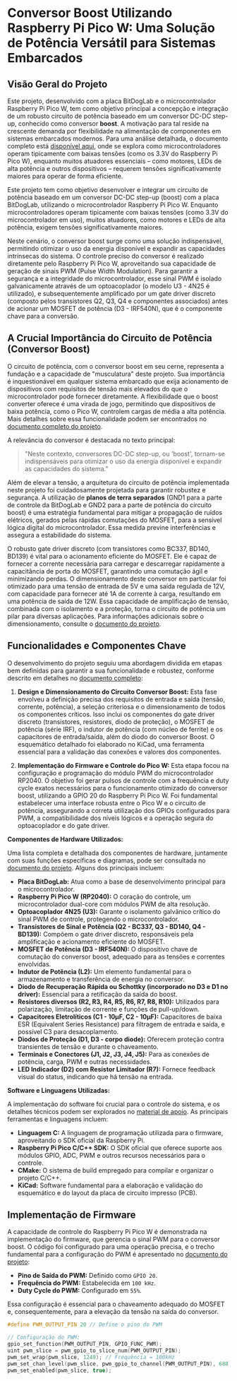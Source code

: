 # Conversor Boost Utilizando Raspberry Pi Pico W: Uma Solução de Potência Versátil para Sistemas Embarcados

## Visão Geral do Projeto

Este projeto, desenvolvido com a placa BitDogLab e o microcontrolador Raspberry Pi Pico W, tem como objetivo principal a concepção e integração de um robusto circuito de potência baseado em um conversor DC-DC step-up, conhecido como conversor **boost**. A motivação para tal reside na crescente demanda por flexibilidade na alimentação de componentes em sistemas embarcados modernos. Para uma análise detalhada, o documento completo está [disponível aqui](https://docs.google.com/document/d/1OuxyFDfI4rMv4tx7KyJrpwKmmSDGhWM3hd5obKrCM_8/edit?tab=t.0), onde se explora como microcontroladores operam tipicamente com baixas tensões (como os 3.3V do Raspberry Pi Pico W), enquanto muitos atuadores essenciais – como motores, LEDs de alta potência e outros dispositivos – requerem tensões significativamente maiores para operar de forma eficiente.

Este projeto tem como objetivo desenvolver e integrar um circuito de potência baseado em um conversor DC-DC step-up (boost) com a placa BitDogLab, utilizando o microcontrolador Raspberry Pi Pico W. Enquanto microcontroladores operam tipicamente com baixas tensões (como 3.3V do microcontrolador em uso), muitos atuadores, como motores e LEDs de alta potência, exigem tensões significativamente maiores.

Neste cenário, o conversor boost surge como uma solução indispensável, permitindo otimizar o uso da energia disponível e expandir as capacidades intrínsecas do sistema. O controle preciso do conversor é realizado diretamente pelo Raspberry Pi Pico W, aproveitando sua capacidade de geração de sinais PWM (Pulse Width Modulation). Para garantir a segurança e a integridade do microcontrolador, esse sinal PWM é isolado galvanicamente através de um optoacoplador (o modelo U3 - 4N25 é utilizado), e subsequentemente amplificado por um gate driver discreto (composto pelos transistores Q2, Q3, Q4 e componentes associados) antes de acionar um MOSFET de potência (D3 - IRF540N), que é o componente chave para a conversão.

## A Crucial Importância do Circuito de Potência (Conversor Boost)

O circuito de potência, com o conversor boost em seu cerne, representa a fundação e a capacidade de "musculatura" deste projeto. Sua importância é inquestionável em qualquer sistema embarcado que exija acionamento de dispositivos com requisitos de tensão mais elevados do que o microcontrolador pode fornecer diretamente. A flexibilidade que o boost converter oferece é uma virada de jogo, permitindo que dispositivos de baixa potência, como o Pico W, controlem cargas de média a alta potência. Mais detalhes sobre essa funcionalidade podem ser encontrados no [documento completo do projeto](https://docs.google.com/document/d/1OuxyFDfI4rMv4tx7KyJrpwKmmSDGhWM3hd5obKrCM_8/edit?tab=t.0).

A relevância do conversor é destacada no texto principal:
> "Neste contexto, conversores DC-DC step-up, ou 'boost', tornam-se indispensáveis para otimizar o uso da energia disponível e expandir as capacidades do sistema."

Além de elevar a tensão, a arquitetura do circuito de potência implementada neste projeto foi cuidadosamente projetada para garantir robustez e segurança. A utilização de **planos de terra separados** (GND1 para a parte de controle da BitDogLab e GND2 para a parte de potência do circuito boost) é uma estratégia fundamental para mitigar a propagação de ruídos elétricos, gerados pelas rápidas comutações do MOSFET, para a sensível lógica digital do microcontrolador. Essa medida previne interferências e assegura a estabilidade do sistema.

O robusto gate driver discreto (com transistores como BC337, BD140, BD139) é vital para o acionamento eficiente do MOSFET. Ele é capaz de fornecer a corrente necessária para carregar e descarregar rapidamente a capacitância de porta do MOSFET, garantindo uma comutação ágil e minimizando perdas. O dimensionamento deste conversor em particular foi otimizado para uma tensão de entrada de 5V e uma saída regulada de 12V, com capacidade para fornecer até 1A de corrente à carga, resultando em uma potência de saída de 12W. Essa capacidade de amplificação de tensão, combinada com o isolamento e a proteção, torna o circuito de potência um pilar para diversas aplicações. Para informações adicionais sobre o dimensionamento, consulte o [documento do projeto](https://docs.google.com/document/d/1OuxyFDfI4rMv4tx7KyJrpwKmmSDGhWM3hd5obKrCM_8/edit?tab=t.0).

## Funcionalidades e Componentes Chave

O desenvolvimento do projeto seguiu uma abordagem dividida em etapas bem definidas para garantir a sua funcionalidade e robustez, conforme descrito em detalhes no [documento completo](https://docs.google.com/document/d/1OuxyFDfI4rMv4tx7KyJrpwKmmSDGhWM3hd5obKrCM_8/edit?tab=t.0):

1.  **Design e Dimensionamento do Circuito Conversor Boost:** Esta fase envolveu a definição precisa dos requisitos de entrada e saída (tensão, corrente, potência), a seleção criteriosa e o dimensionamento de todos os componentes críticos. Isso inclui os componentes do gate driver discreto (transistores, resistores, diodo de proteção), o MOSFET de potência (série IRF), o indutor de potência (com núcleo de ferrite) e os capacitores de entrada/saída, além do diodo do conversor Boost. O esquemático detalhado foi elaborado no KiCad, uma ferramenta essencial para a validação das conexões e valores dos componentes.

2.  **Implementação do Firmware e Controle do Pico W:** Esta etapa focou na configuração e programação do módulo PWM do microcontrolador RP2040. O objetivo foi gerar pulsos de controle com a frequência e duty cycle exatos necessários para o funcionamento otimizado do conversor boost, utilizando a GPIO 20 do Raspberry Pi Pico W. Foi fundamental estabelecer uma interface robusta entre o Pico W e o circuito de potência, assegurando a correta utilização dos GPIOs configurados para PWM, a compatibilidade dos níveis lógicos e a operação segura do optoacoplador e do gate driver.

**Componentes de Hardware Utilizados:**

Uma lista completa e detalhada dos componentes de hardware, juntamente com suas funções específicas e diagramas, pode ser consultada no [documento do projeto](https://docs.google.com/document/d/1OuxyFDfI4rMv4tx7KyJrpwKmmSDGhWM3hd5obKrCM_8/edit?tab=t.0). Alguns dos principais incluem:

*   **Placa BitDogLab:** Atua como a base de desenvolvimento principal para o microcontrolador.
*   **Raspberry Pi Pico W (RP2040):** O coração do controle, um microcontrolador dual-core com módulos PWM de alta resolução.
*   **Optoacoplador 4N25 (U3):** Garante o isolamento galvânico crítico do sinal PWM de controle, protegendo o microcontrolador.
*   **Transistores de Sinal e Potência (Q2 - BC337, Q3 - BD140, Q4 - BD139):** Compõem o gate driver discreto, responsáveis pela amplificação e acionamento eficiente do MOSFET.
*   **MOSFET de Potência (D3 - IRF540N):** O dispositivo chave de comutação do conversor boost, adequado para as tensões e correntes envolvidas.
*   **Indutor de Potência (L2):** Um elemento fundamental para o armazenamento e transferência de energia no conversor.
*   **Diodo de Recuperação Rápida ou Schottky (incorporado no D3 e D1 no driver):** Essencial para a retificação da saída do boost.
*   **Resistores diversos (R2, R3, R4, R5, R6, R7, R8, R10):** Utilizados para polarização, limitação de corrente e funções de pull-up/down.
*   **Capacitores Eletrolíticos (C1 - 10μF, C2 - 10μF):** Capacitores de baixa ESR (Equivalent Series Resistance) para filtragem de entrada e saída, e possível C3 para desacoplamento.
*   **Diodos de Proteção (D1, D3 - corpo diode):** Oferecem proteção contra transientes de tensão e durante o chaveamento.
*   **Terminais e Conectores (J1, J2, J3, J4, J5):** Para as conexões de potência, carga, PWM e outras necessidades.
*   **LED Indicador (D2) com Resistor Limitador (R7):** Fornece feedback visual do status, indicando que há tensão na entrada.

**Software e Linguagens Utilizadas:**

A implementação do software foi crucial para o controle do sistema, e os detalhes técnicos podem ser explorados no [material de apoio](https://docs.google.com/document/d/1OuxyFDfI4rMv4tx7KyJrpwKmmSDGhWM3hd5obKrCM_8/edit?tab=t.0). As principais ferramentas e linguagens incluem:

*   **Linguagem C:** A linguagem de programação utilizada para o firmware, aproveitando o SDK oficial da Raspberry Pi.
*   **Raspberry Pi Pico C/C++ SDK:** O SDK oficial que oferece suporte aos módulos GPIO, ADC, PWM e outros recursos necessários para o controle.
*   **CMake:** O sistema de build empregado para compilar e organizar o projeto C/C++.
*   **KiCad:** Software fundamental para a elaboração e validação do esquemático e do layout da placa de circuito impresso (PCB).

## Implementação de Firmware

A capacidade de controle do Raspberry Pi Pico W é demonstrada na implementação do firmware, que gerencia o sinal PWM para o conversor boost. O código foi configurado para uma operação precisa, e o trecho fundamental para a configuração do PWM é apresentado no [documento do projeto](https://docs.google.com/document/d/1OuxyFDfI4rMv4tx7KyJrpwKmmSDGhWM3hd5obKrCM_8/edit?tab=t.0):

*   **Pino de Saída do PWM:** Definido como `GPIO 20`.
*   **Frequência do PWM:** Estabelecida em `100 kHz`.
*   **Duty Cycle do PWM:** Configurado em `55%`.

Essa configuração é essencial para o chaveamento adequado do MOSFET e, consequentemente, para a elevação da tensão na saída do conversor.

```c
#define PWM_OUTPUT_PIN 20 // Define o pino do PWM

// Configuração do PWM:
gpio_set_function(PWM_OUTPUT_PIN, GPIO_FUNC_PWM);
uint pwm_slice = pwm_gpio_to_slice_num(PWM_OUTPUT_PIN);
pwm_set_wrap(pwm_slice, 1249); // Frequência = 100kHz
pwm_set_chan_level(pwm_slice, pwm_gpio_to_channel(PWM_OUTPUT_PIN), 688); // Duty cycle = 55%
pwm_set_enabled(pwm_slice, true);
